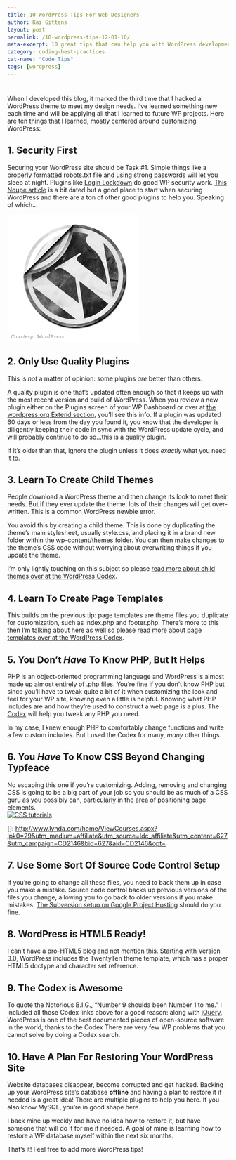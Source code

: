 ```yaml
---
title: 10 WordPress Tips For Web Designers
author: Kai Gittens
layout: post
permalink: /10-wordpress-tips-12-01-10/
meta-excerpt: 10 great tips that can help you with WordPress development, such as creating child themes, page templates and how to approach security.
category: coding-best-practices
cat-name: "Code Tips"
tags: [wordpress]
---
```

# 

When I developed this blog, it marked the third time that I hacked a WordPress theme to meet my design needs. I’ve learned something new each time and will be applying all that I learned to future WP projects. Here are ten things that I learned, mostly centered around customizing WordPress:

## 1. Security First


Securing your WordPress site should be Task #1. Simple things like a properly formatted robots.txt file and using strong passwords will let you sleep at night. Plugins like [Login Lockdown][1] do good WP security work. [This Noupe article][3] is a bit dated but a good place to start when securing WordPress and there are a ton of other good plugins to help you. Speaking of which…

 [1]: http://www.bad-neighborhood.com/login-lockdown.html
 [3]: http://www.noupe.com/how-tos/wordpress-security-tips-and-hacks.html
<img src="../img/wordpress-logo.png" class="post-pic" />
## 2. Only Use Quality Plugins

This is *not* a matter of opinion: some plugins *are* better than others. 

A quality plugin is one that’s updated often enough so that it keeps up with the most recent version and build of WordPress. When you review a new plugin either on the Plugins screen of your WP Dashboard or over at [the wordpress.org Extend section][5], you’ll see this info. If a plugin was updated 60 days or less from the day you found it, you know that the developer is diligently keeping their code in sync with the WordPress update cycle, and will probably continue to do so…this is a quality plugin.


 [5]: http://wordpress.org/extend/

If it’s older than that, ignore the plugin unless it does *exactly* what you need it to.

## 3. Learn To Create Child Themes

People download a WordPress theme and then change its look to meet their needs. But if they ever update the theme, lots of their changes will get over-written. This is a common WordPress newbie error.

You avoid this by creating a child theme. This is done by duplicating the theme’s main stylesheet, usually style.css, and placing it in a brand new folder within the wp-content/themes folder. You can then make changes to the theme’s CSS code without worrying about overwriting things if you update the theme. 

I’m only lightly touching on this subject so please [read more about child themes over at the WordPress Codex][6].

 [6]: http://codex.wordpress.org/Child_Themes

## 4. Learn To Create Page Templates

This builds on the previous tip: page templates are theme files you duplicate for customization, such as index.php and footer.php. There’s more to this then I’m talking about here as well so please [read more about page templates over at the WordPress Codex][7].

 [7]: http://codex.wordpress.org/Pages#Page_Templates

## 5. You Don’t *Have* To Know PHP, But It Helps

PHP is an object-oriented programming language and WordPress is almost made up almost entirely of .php files. You’re fine if you don’t know PHP but since you’ll have to tweak quite a bit of it when customizing the look and feel for your WP site, knowing even a little is helpful. Knowing what PHP includes are and how they’re used to construct a web page is a plus. The [Codex][8] will help you tweak any PHP you need. 

 [8]: http://codex.wordpress.org/

In my case, I knew enough PHP to comfortably change functions and write a few custom includes. But I used the Codex for many, *many* other things.

## 6. You *Have* To Know CSS Beyond Changing Typfeace

No escaping this one if you’re customizing. Adding, removing and changing CSS is going to be a big part of your job so you should be as much of a CSS guru as you possibly can, particularly in the area of positioning page elements.  
[![CSS tutorials][10]][10]  


 []: http://www.lynda.com/home/ViewCourses.aspx?lpk0=29&utm_medium=affiliate&utm_source=ldc_affiliate&utm_content=627&utm_campaign=CD2146&bid=627&aid=CD2146&opt=

## 7. Use Some Sort Of Source Code Control Setup

If you’re going to change all these files, you need to back them up in case you make a mistake. Source code control backs up previous versions of the files you change, allowing you to go back to older versions if you make mistakes. [The Subversion setup on Google Project Hosting][10] should do you fine.

 [10]: http://code.google.com/p/support/wiki/FAQ

## 8. WordPress is HTML5 Ready!

I can’t have a pro-HTML5 blog and not mention this. Starting with Version 3.0, WordPress includes the TwentyTen theme template, which has a proper HTML5 doctype and character set reference.

## 9. The Codex is Awesome

To quote the Notorious B.I.G., “Number 9 shoulda been Number 1 to me.” I included all those Codex links above for a good reason: along with [jQuery][11], WordPress is one of the best documented pieces of open-source software in the world, thanks to the Codex There are very few WP problems that you cannot solve by doing a Codex search.

 [11]: http://docs.jquery.com/Main_Page

## 10. Have A Plan For Restoring Your WordPress Site

Website databases disappear, become corrupted and get hacked. Backing up your WordPress site’s database **offline** and having a plan to restore it if needed is a great idea! There are multiple plugins to help you here. If you also know MySQL, you’re in good shape here.

I back mine up weekly and have no idea how to restore it, but have someone that will do it for me if needed. A goal of mine is learning how to restore a WP database myself within the next six months. 

That’s it! Feel free to add more WordPress tips!